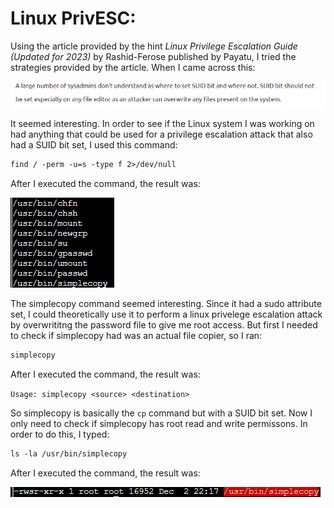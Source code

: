 # Linux PrivESC:
Using the article provided by the hint *Linux Privilege Escalation Guide (Updated for 2023)* by Rashid-Ferose published by Payatu, I tried the strategies provided by the article. When I came across this:

![](../images/Linux-PrivEsc-part-1.png)

It seemed interesting. In order to see if the Linux system I was working on had anything that could be used for a privilege escalation attack that also had a SUID bit set, I used this command:

```txt
find / -perm -u=s -type f 2>/dev/null
```

After I executed the command, the result was:

![](../images/Linux-PrivEsc-part-2.png)

The simplecopy command seemed interesting. Since it had a sudo attribute set, I could theoretically use it to perform a linux privelege escalation attack by overwrititng the password file to give me root access. But first I needed to check if simplecopy had was an actual file copier, so I ran:

```txt
simplecopy
```

After I executed the command, the result was:

`Usage: simplecopy <source> <destination>`

So simplecopy is basically the `cp` command but with a SUID bit set. Now I only need to check if simplecopy has root read and write permissons. In order to do this, I typed:

```txt
ls -la /usr/bin/simplecopy
```

After I executed the command, the result was:

![](../images/Linux-PrivEsc-part-4.png)


